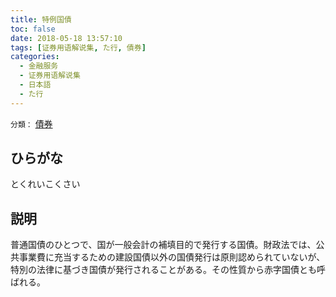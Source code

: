 ```yaml
---
title: 特例国債
toc: false
date: 2018-05-18 13:57:10
tags: [证券用语解说集, た行, 債券]
categories:
  - 金融服务
  - 证券用语解说集
  - 日本語
  - た行
---
```


`分類：` [債券](/tags/債券/)

## ひらがな

とくれいこくさい

## 説明

普通国債のひとつで、国が一般会計の補填目的で発行する国債。財政法では、公共事業費に充当するための建設国債以外の国債発行は原則認められていないが、特別の法律に基づき国債が発行されることがある。その性質から赤字国債とも呼ばれる。
